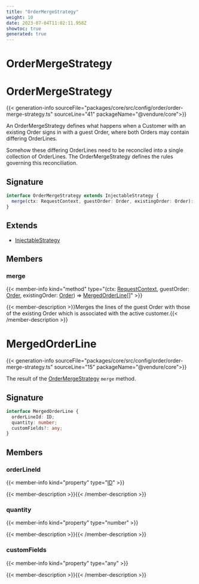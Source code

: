 ```yaml
---
title: "OrderMergeStrategy"
weight: 10
date: 2023-07-04T11:02:11.958Z
showtoc: true
generated: true
---
```

<!-- This file was generated from the Vendure source. Do not modify. Instead, re-run the "docs:build" script -->

# OrderMergeStrategy
<div class="symbol">


# OrderMergeStrategy

{{< generation-info sourceFile="packages/core/src/config/order/order-merge-strategy.ts" sourceLine="41" packageName="@vendure/core">}}

An OrderMergeStrategy defines what happens when a Customer with an existing Order
signs in with a guest Order, where both Orders may contain differing OrderLines.

Somehow these differing OrderLines need to be reconciled into a single collection
of OrderLines. The OrderMergeStrategy defines the rules governing this reconciliation.

## Signature

```TypeScript
interface OrderMergeStrategy extends InjectableStrategy {
  merge(ctx: RequestContext, guestOrder: Order, existingOrder: Order): MergedOrderLine[];
}
```
## Extends

 * <a href='/typescript-api/common/injectable-strategy#injectablestrategy'>InjectableStrategy</a>


## Members

### merge

{{< member-info kind="method" type="(ctx: <a href='/typescript-api/request/request-context#requestcontext'>RequestContext</a>, guestOrder: <a href='/typescript-api/entities/order#order'>Order</a>, existingOrder: <a href='/typescript-api/entities/order#order'>Order</a>) => <a href='/typescript-api/orders/order-merge-strategy#mergedorderline'>MergedOrderLine</a>[]"  >}}

{{< member-description >}}Merges the lines of the guest Order with those of the existing Order which is associated
with the active customer.{{< /member-description >}}


</div>
<div class="symbol">


# MergedOrderLine

{{< generation-info sourceFile="packages/core/src/config/order/order-merge-strategy.ts" sourceLine="15" packageName="@vendure/core">}}

The result of the <a href='/typescript-api/orders/order-merge-strategy#ordermergestrategy'>OrderMergeStrategy</a> `merge` method.

## Signature

```TypeScript
interface MergedOrderLine {
  orderLineId: ID;
  quantity: number;
  customFields?: any;
}
```
## Members

### orderLineId

{{< member-info kind="property" type="<a href='/typescript-api/common/id#id'>ID</a>"  >}}

{{< member-description >}}{{< /member-description >}}

### quantity

{{< member-info kind="property" type="number"  >}}

{{< member-description >}}{{< /member-description >}}

### customFields

{{< member-info kind="property" type="any"  >}}

{{< member-description >}}{{< /member-description >}}


</div>
